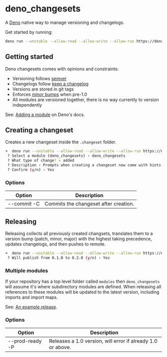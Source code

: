 # deno_changesets

A [Deno](https://deno.land) native way to manage versioning and changelogs.

Get started by running:

```bash
deno run --unstable --allow-read --allow-write --allow-run https://deno.land/x/deno_changesets/main.ts --help
```

## Getting started

Deno changesets comes with opinions and constraints:

- Versioning follows [semver](https://semver.org)
- Changelogs follow [keep a changelog](https://keepachangelog.com/en/1.0.0/)
- Versions are stored in git tags
- Enforces
  [minor bumps](https://semver.org/#how-should-i-deal-with-revisions-in-the-0yz-initial-development-phase)
  when pre-1.0
- All modules are versioned together, there is no way currently to version
  independently

See: [Adding a module](https://deno.land/add_module) on Deno's docs.

## Creating a changeset

Creates a new changeset inside the `.changeset` folder.

```bash
➜  deno run --unstable --allow-read --allow-write --allow-run https://deno.land/x/deno_changesets/main.ts create
 ? Select a module (deno_changesets) › deno_changesets
 ? What type of change? › added
 ? Description › Prompts when creating a changeset now come with hints.
 ? Confirm (y/n) › Yes
```

### Options

| Option      | Description                           |
| ----------- | ------------------------------------- |
| --commit -C | Commits the changeset after creation. |

## Releasing

Releasing collects all previously created changsets, translates them to a
version bump (patch, minor, major) with the highest taking precedence, updates
changelogs, and then pushes to remote.

```bash
➜  deno run --unstable --allow-read --allow-write --allow-run https://deno.land/x/deno_changesets/main.ts release
 ? Will publish from 0.1.0 to 0.2.0 (y/n) › Yes
```

### Multiple modules

If your repository has a top level folder called `modules` then
`deno_changesets` will assume it's where subdirectory modules are defined. When
releasing all references to these modules will be updated to the latest version,
including imports and import maps.

See:
[An example release](https://github.com/itsdouges/TRIPLEX/commit/97ff2959a05b53dc814fa7977a81fece2b7d0189).

### Options

| Option          | Description                                                 |
| --------------- | ----------------------------------------------------------- |
| --prod-ready -P | Releases a 1.0 version, will error if already 1.0 or above. |
